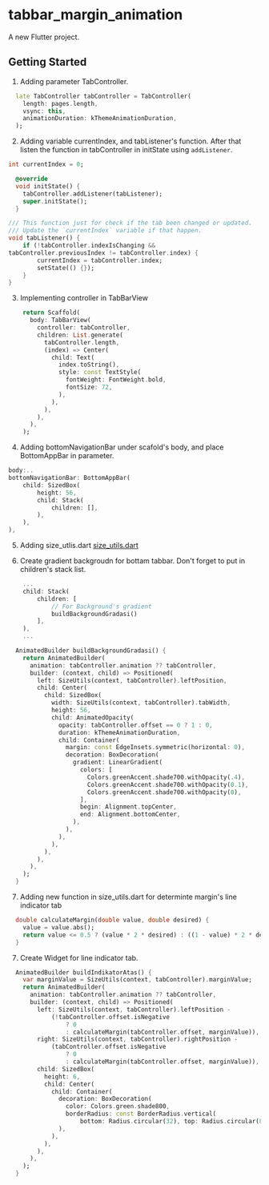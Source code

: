 # tabbar_margin_animation

A new Flutter project.

## Getting Started
1. Adding parameter TabController.
```dart
  late TabController tabController = TabController(
    length: pages.length,
    vsync: this,
    animationDuration: kThemeAnimationDuration,
  );
```

2. Adding variable currentIndex, and tabListener's function. After that listen the function in tabController in initState using `addListener`.
```dart
int currentIndex = 0;

  @override
  void initState() {
    tabController.addListener(tabListener);
    super.initState();
  }

/// This function just for check if the tab been changed or updated. 
/// Update the `currentIndex` variable if that happen.
void tabListener() {
    if (!tabController.indexIsChanging &&
tabController.previousIndex != tabController.index) {
        currentIndex = tabController.index;
        setState(() {});
    }
}
```

3. Implementing controller in TabBarView
```dart
    return Scaffold(
      body: TabBarView(
        controller: tabController,
        children: List.generate(
          tabController.length,
          (index) => Center(
            child: Text(
              index.toString(),
              style: const TextStyle(
                fontWeight: FontWeight.bold,
                fontSize: 72,
              ),
            ),
          ),
        ),
      ),
    );
```

4. Adding bottomNavigationBar under scafold's body, and place BottomAppBar in parameter.
```dart
body:..
bottomNavigationBar: BottomAppBar(
    child: SizedBox(
        height: 56,
        child: Stack(
            children: [],
        ),
    ),
),
```

5. Adding size_utlis.dart [size_utils.dart](lib\size_utils.dart)

6. Create gradient backgroudn for bottam tabbar. Don't forget to put in children's stack list.
```dart
    ...
    child: Stack(
        children: [
            // For Background's gradient
            buildBackgroundGradasi()
        ],
    ),
    ...

  AnimatedBuilder buildBackgroundGradasi() {
    return AnimatedBuilder(
      animation: tabController.animation ?? tabController,
      builder: (context, child) => Positioned(
        left: SizeUtils(context, tabController).leftPosition,
        child: Center(
          child: SizedBox(
            width: SizeUtils(context, tabController).tabWidth,
            height: 56,
            child: AnimatedOpacity(
              opacity: tabController.offset == 0 ? 1 : 0,
              duration: kThemeAnimationDuration,
              child: Container(
                margin: const EdgeInsets.symmetric(horizontal: 0),
                decoration: BoxDecoration(
                  gradient: LinearGradient(
                    colors: [
                      Colors.greenAccent.shade700.withOpacity(.4),
                      Colors.greenAccent.shade700.withOpacity(0.1),
                      Colors.greenAccent.shade700.withOpacity(0),
                    ],
                    begin: Alignment.topCenter,
                    end: Alignment.bottomCenter,
                  ),
                ),
              ),
            ),
          ),
        ),
      ),
    );
  }
```

7. Adding new function in size_utils.dart for determinte margin's line indicator tab
```dart
  double calculateMargin(double value, double desired) {
    value = value.abs();
    return value <= 0.5 ? (value * 2 * desired) : ((1 - value) * 2 * desired);
  }
```

7. Create Widget for line indicator tab.
```dart
  AnimatedBuilder buildIndikatorAtas() {
    var marginValue = SizeUtils(context, tabController).marginValue;
    return AnimatedBuilder(
      animation: tabController.animation ?? tabController,
      builder: (context, child) => Positioned(
        left: SizeUtils(context, tabController).leftPosition -
            (!tabController.offset.isNegative
                ? 0
                : calculateMargin(tabController.offset, marginValue)),
        right: SizeUtils(context, tabController).rightPosition -
            (tabController.offset.isNegative
                ? 0
                : calculateMargin(tabController.offset, marginValue)),
        child: SizedBox(
          height: 6,
          child: Center(
            child: Container(
              decoration: BoxDecoration(
                color: Colors.green.shade800,
                borderRadius: const BorderRadius.vertical(
                    bottom: Radius.circular(32), top: Radius.circular(8)),
              ),
            ),
          ),
        ),
      ),
    );
  }
```